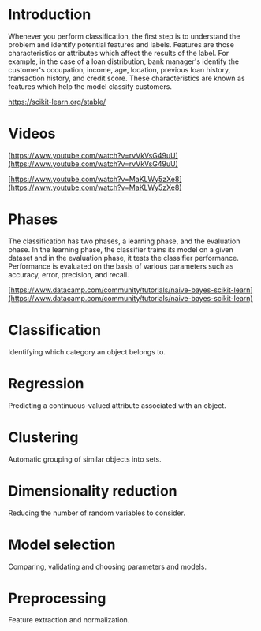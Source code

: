 # Introduction

Whenever you perform classification, the first step is to understand the problem and identify potential features and labels. Features are those characteristics or attributes which affect the results of the label. For example, in the case of a loan distribution, bank manager's identify the customer's occupation, income, age, location, previous loan history, transaction history, and credit score. These characteristics are known as features which help the model classify customers.


https://scikit-learn.org/stable/


# Videos

[https://www.youtube.com/watch?v=rvVkVsG49uU](https://www.youtube.com/watch?v=rvVkVsG49uU)

[https://www.youtube.com/watch?v=MaKLWy5zXe8](https://www.youtube.com/watch?v=MaKLWy5zXe8)

# Phases

The classification has two phases, a learning phase, and the evaluation phase. In the learning phase, the classifier trains its model on a given dataset and in the evaluation phase, it tests the classifier performance. Performance is evaluated on the basis of various parameters such as accuracy, error, precision, and recall.

[https://www.datacamp.com/community/tutorials/naive-bayes-scikit-learn](https://www.datacamp.com/community/tutorials/naive-bayes-scikit-learn)

# Classification

Identifying which category an object belongs to.


# Regression

Predicting a continuous-valued attribute associated with an object.

# Clustering


Automatic grouping of similar objects into sets.

# Dimensionality reduction

Reducing the number of random variables to consider.

# Model selection

Comparing, validating and choosing parameters and models.


# Preprocessing

Feature extraction and normalization.

